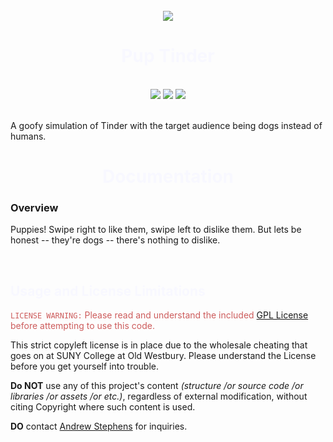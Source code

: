 <div style={'display:float' align='center'}>
  <br>
  <img src="https://raw.githubusercontent.com/Andrew-R-Stephens/android_Dog-Tinder/main/DogTinder/app/src/main/res/drawable/love.png"/>
  <h1 style="color: ghostwhite">Pup Tinder</h1>
</div>

<br>

<div style="display:float" align="center">
    <img src="https://img.shields.io/badge/Android-3DDC84?logo=android&logoColor=white&style=bold"/>
    <img src="https://img.shields.io/badge/Android%20Studio-3DDC84?logo=androidstudio&logoColor=white&style=bold"/>
    <img src="https://img.shields.io/badge/Kotlin-7F52FF?logo=kotlin&logoColor=white&style=bold"/>
</div>

<br>

<p>A goofy simulation of Tinder with the target audience being dogs instead of humans.</p>

<div style="display:float" align="center">
  <h1 style="color: ghostwhite">Documentation</h2>
</div>

### Overview
<p>Puppies! Swipe right to like them, swipe left to dislike them. But lets be honest -- they're dogs -- there's nothing to dislike.</p>

<br>

<h2 style="color: ghostwhite">Usage and License Limitations</h2>

<p style="color: indianred"><code>LICENSE WARNING:</code> Please read and understand the included <a href="https://github.com/asteph11/SoftwareEngineeringProject/blob/main/LICENSE.md">GPL License</a> before attempting to use this code.</p>
<p>This strict copyleft license is in place due to the wholesale cheating that goes on at SUNY College at Old Westbury. Please understand the License before you get yourself into trouble.</p>
<p><b>Do NOT</b> use any of this project's content <em>(structure /or source code /or libraries /or assets /or etc.)</em>, regardless of external modification, without citing Copyright where such content is used.</p>
<p><b>DO</b> contact <a href="mailto:asteph11@oldwestbury.edu">Andrew Stephens</a> for inquiries.</p>
